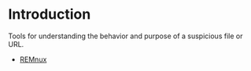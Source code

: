 # Introduction

Tools for understanding the behavior and purpose of a suspicious file or URL.

* [REMnux](remnux.md)

